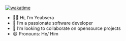 [![wakatime](https://wakatime.com/badge/user/b44460fe-e604-4278-8b55-297afad6cb79.svg)](https://wakatime.com/@b44460fe-e604-4278-8b55-297afad6cb79) 
 
 - 🙋‍♂️ Hi, I’m Yeabsera
 - 👀 I’m a passionate software developer
 - 💞️ I’m looking to collaborate on opensource projects
 - 😄 Pronouns: He/ Him
